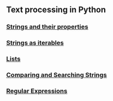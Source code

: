 ## Text processing in Python

### [Strings and their properties](compare-search.md)

### [Strings as iterables](iterables.md)

### [Lists](lists.md)

### [Comparing and Searching Strings](compare-search.md)

### [Regular Expressions](regex.md)
